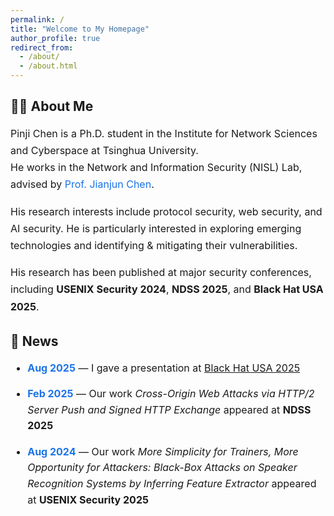 ```yaml
---
permalink: /
title: "Welcome to My Homepage"
author_profile: true
redirect_from: 
  - /about/
  - /about.html
---
```


## 👨‍💻 About Me  

<div style="font-size: 16px; line-height: 1.7;">

Pinji Chen is a Ph.D. student in the Institute for Network Sciences and Cyberspace at Tsinghua University.  
He works in the Network and Information Security (NISL) Lab, advised by <a href="https://jianjunchen.com/" target="_blank" style="color:#1a73e8; text-decoration:none;">Prof. Jianjun Chen</a>.  

His research interests include protocol security, web security, and AI security. He is particularly interested in exploring emerging technologies and identifying & mitigating their vulnerabilities.  

His research has been published at major security conferences, including **USENIX Security 2024**, **NDSS 2025**, and **Black Hat USA 2025**.  

</div>

## 📰 News  

<div style="font-size: 16px; line-height: 1.6;">

- <span style="color:#1a73e8; font-weight:bold;">Aug 2025</span> — I gave a presentation at <a href="https://www.blackhat.com/us-25/briefings/schedule/index.html#cross-origin-web-attacks-via-http2-server-push-and-signed-http-exchange-45150" target="_blank" >Black Hat USA 2025</a>  

- <span style="color:#1a73e8; font-weight:bold;">Feb 2025</span> — Our work *Cross-Origin Web Attacks via HTTP/2 Server Push and Signed HTTP Exchange* appeared at **NDSS 2025**  

- <span style="color:#1a73e8; font-weight:bold;">Aug 2024</span> — Our work *More Simplicity for Trainers, More Opportunity for Attackers: Black-Box Attacks on Speaker Recognition Systems by Inferring Feature Extractor* appeared at **USENIX Security 2025**  

</div>

